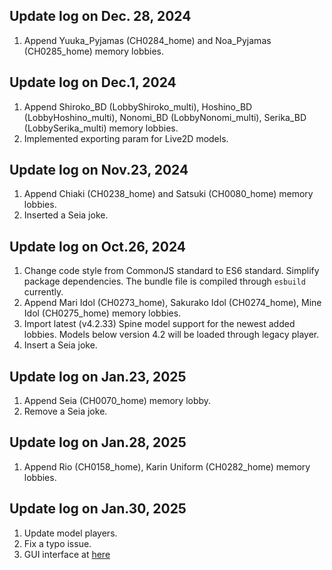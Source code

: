 ## Update log on Dec. 28, 2024

1. Append Yuuka_Pyjamas (CH0284_home) and Noa_Pyjamas (CH0285_home) memory lobbies.

## Update log on Dec.1, 2024

1. Append Shiroko_BD (LobbyShiroko_multi), Hoshino_BD (LobbyHoshino_multi), Nonomi_BD (LobbyNonomi_multi), Serika_BD (LobbySerika_multi) memory lobbies.
2. Implemented exporting param for Live2D models.

## Update log on Nov.23, 2024

1. Append Chiaki (CH0238_home) and Satsuki (CH0080_home) memory lobbies.
2. Inserted a Seia joke.

## Update log on Oct.26, 2024

1. Change code style from CommonJS standard to ES6 standard. Simplify package dependencies. The bundle file is compiled through `esbuild` currently.
2. Append Mari Idol (CH0273_home), Sakurako Idol (CH0274_home), Mine Idol (CH0275_home) memory lobbies.
3. Import latest (v4.2.33) Spine model support for the newest added lobbies. Models below version 4.2 will be loaded through legacy player.
4. Insert a Seia joke.

## Update log on Jan.23, 2025

1. Append Seia (CH0070_home) memory lobby.
2. Remove a Seia joke.

## Update log on Jan.28, 2025

1. Append Rio (CH0158_home), Karin Uniform (CH0282_home) memory lobbies.

## Update log on Jan.30, 2025

1. Update model players.
2. Fix a typo issue.
3. GUI interface at [here](https://api.justpureh2o.cn/v1/ba-memory/ui/)
